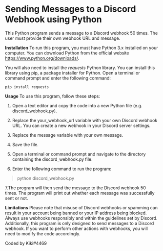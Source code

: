 # Sending Messages to a Discord Webhook using Python
This Python program sends a message to a Discord webhook 50 times. The user must provide their own webhook URL and message.

**Installation**
To run this program, you must have Python 3.x installed on your computer. You can download Python from the official website https://www.python.org/downloads/.

You will also need to install the *requests* Python library. You can install this library using pip, a package installer for Python. Open a terminal or command prompt and enter the following command:
```
pip install requests
```
**Usage**
To use this program, follow these steps:

1. Open a text editor and copy the code into a new Python file (e.g. discord_webhook.py).

2. Replace the your_webhook_url variable with your own Discord webhook URL. You can create a new webhook in your Discord server settings.

3. Replace the message variable with your own message.

4. Save the file.

5. Open a terminal or command prompt and navigate to the directory containing the discord_webhook.py file.

6. Enter the following command to run the program:
> python discord_webhook.py

7.The program will then send the message to the Discord webhook 50 times. The program will print out whether each message was successfully sent or not.

**Limitations**
Please note that misuse of Discord webhooks or spamming can result in your account being banned or your IP address being blocked. Always use webhooks responsibly and within the guidelines set by Discord. Additionally, this program is only designed to send messages to a Discord webhook. If you want to perform other actions with webhooks, you will need to modify the code accordingly.

Coded by Kiki#4469
